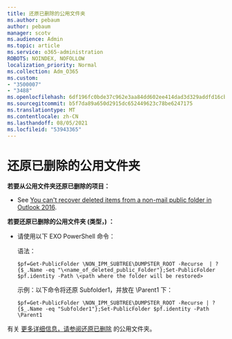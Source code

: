 ```yaml
---
title: 还原已删除的公用文件夹
ms.author: pebaum
author: pebaum
manager: scotv
ms.audience: Admin
ms.topic: article
ms.service: o365-administration
ROBOTS: NOINDEX, NOFOLLOW
localization_priority: Normal
ms.collection: Adm_O365
ms.custom:
- "3500007"
- "3488"
ms.openlocfilehash: 6df196fc0bde37c962e3aa84dd602ee414dad3d329addfd16cb6e3dcc40fc2ae
ms.sourcegitcommit: b5f7da89a650d2915dc652449623c78be6247175
ms.translationtype: MT
ms.contentlocale: zh-CN
ms.lasthandoff: 08/05/2021
ms.locfileid: "53943365"
---
```

# <a name="restore-a-deleted-public-folder"></a>还原已删除的公用文件夹

**若要从公用文件夹还原已删除的项目：**

- See [You can't recover deleted items from a non-mail public folder in Outlook 2016](https://aka.ms/pfrec).
 
**若要还原已删除的公用文件夹 (类型，) ：** 

- 请使用以下 EXO PowerShell 命令：

    语法：

     `$pf=Get-PublicFolder \NON_IPM_SUBTREE\DUMPSTER_ROOT -Recurse  | ?{$_.Name -eq "\<name_of_deleted_public_Folder"};Set-PublicFolder $pf.identity -Path \<path where the folder will be restored>`

    示例：以下命令将还原 Subfolder1，并放在 \Parent1 下：

    `$pf=Get-PublicFolder \NON_IPM_SUBTREE\DUMPSTER_ROOT -Recurse | ?{$_.Name -eq "Subfolder1"};Set-PublicFolder $pf.identity -Path \Parent1`

有关 [更多详细信息，请参阅还原已删除](https://docs.microsoft.com/exchange/collaboration-exo/public-folders/restore-deleted-public-folder) 的公用文件夹。
